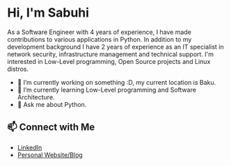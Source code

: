 # Hi, I'm Sabuhi

As a Software Engineer with 4 years of experience, I have made contributions to various applications in Python. In addition to my development background I have 2 years of experience as an IT specialist in network security, infrastructure management and technical support. I'm interested in Low-Level programming, Open Source projects and Linux distros.

- 🔭 I’m currently working on something :D, my current location is Baku.
- 🌱 I’m currently learning Low-Level programming and Software Architecture.
- 💬 Ask me about Python.


## 📫 Connect with Me

- [LinkedIn](https://www.linkedin.com/in/sabuhi-alasgarov)
- [Personal Website/Blog](https://www.alasgarovs.com)

